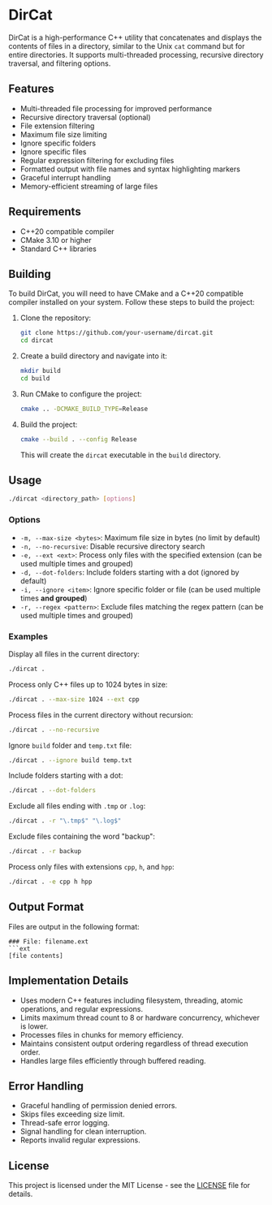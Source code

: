 # DirCat

DirCat is a high-performance C++ utility that concatenates and displays the contents of files in a directory, similar to the Unix `cat` command but for entire directories. It supports multi-threaded processing, recursive directory traversal, and filtering options.

## Features

- Multi-threaded file processing for improved performance
- Recursive directory traversal (optional)
- File extension filtering
- Maximum file size limiting
- Ignore specific folders
- Ignore specific files
- Regular expression filtering for excluding files
- Formatted output with file names and syntax highlighting markers
- Graceful interrupt handling
- Memory-efficient streaming of large files

## Requirements

- C++20 compatible compiler
- CMake 3.10 or higher
- Standard C++ libraries

## Building

To build DirCat, you will need to have CMake and a C++20 compatible compiler installed on your system. Follow these steps to build the project:

1. Clone the repository:

   ```bash
   git clone https://github.com/your-username/dircat.git
   cd dircat
   ```

2. Create a build directory and navigate into it:

   ```bash
   mkdir build
   cd build
   ```

3. Run CMake to configure the project:

   ```bash
   cmake .. -DCMAKE_BUILD_TYPE=Release
   ```

4. Build the project:

   ```bash
   cmake --build . --config Release
   ```

   This will create the `dircat` executable in the `build` directory.

## Usage

```bash
./dircat <directory_path> [options]
```

### Options

- `-m, --max-size <bytes>`: Maximum file size in bytes (no limit by default)
- `-n, --no-recursive`: Disable recursive directory search
- `-e, --ext <ext>`: Process only files with the specified extension (can be used multiple times and grouped)
- `-d, --dot-folders`: Include folders starting with a dot (ignored by default)
- `-i, --ignore <item>`: Ignore specific folder or file (can be used multiple times **and grouped**)
- `-r, --regex <pattern>`: Exclude files matching the regex pattern (can be used multiple times and grouped)

### Examples

Display all files in the current directory:

```bash
./dircat .
```

Process only C++ files up to 1024 bytes in size:

```bash
./dircat . --max-size 1024 --ext cpp
```

Process files in the current directory without recursion:

```bash
./dircat . --no-recursive
```

Ignore `build` folder and `temp.txt` file:

```bash
./dircat . --ignore build temp.txt
```

Include folders starting with a dot:

```bash
./dircat . --dot-folders
```

Exclude all files ending with `.tmp` or `.log`:

```bash
./dircat . -r "\.tmp$" "\.log$"
```

Exclude files containing the word "backup":

```bash
./dircat . -r backup
```

Process only files with extensions `cpp`, `h`, and `hpp`:

```bash
./dircat . -e cpp h hpp
```

## Output Format

Files are output in the following format:

````
### File: filename.ext
```ext
[file contents]
````

## Implementation Details

- Uses modern C++ features including filesystem, threading, atomic operations, and regular expressions.        
- Limits maximum thread count to 8 or hardware concurrency, whichever is lower.
- Processes files in chunks for memory efficiency.
- Maintains consistent output ordering regardless of thread execution order.
- Handles large files efficiently through buffered reading.

## Error Handling

- Graceful handling of permission denied errors.
- Skips files exceeding size limit.
- Thread-safe error logging.
- Signal handling for clean interruption.
- Reports invalid regular expressions.

## License

This project is licensed under the MIT License - see the [LICENSE](LICENSE) file for details.
